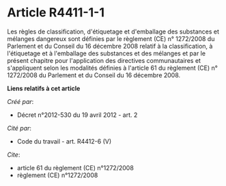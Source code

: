 # Article R4411-1-1

Les règles de classification, d'étiquetage et d'emballage des substances et mélanges dangereux sont définies par le règlement
(CE) n° 1272/2008 du Parlement et du Conseil du 16 décembre 2008 relatif à la classification, à l'étiquetage et à l'emballage
des substances et des mélanges et par le présent chapitre pour l'application des directives communautaires et s'appliquent
selon les modalités définies à l'article 61 du règlement (CE) n° 1272/2008 du Parlement et du Conseil du 16 décembre 2008.

**Liens relatifs à cet article**

_Créé par_:

  - Décret n°2012-530 du 19 avril 2012 - art. 2

_Cité par_:

  - Code du travail - art. R4412-6 (V)

_Cite_:

  - article 61 du règlement (CE) n°1272/2008
  - règlement (CE) n°1272/2008

